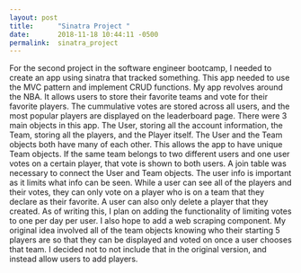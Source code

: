 ```yaml
---
layout: post
title:      "Sinatra Project "
date:       2018-11-18 10:44:11 -0500
permalink:  sinatra_project
---
```



For the second project in the software engineer bootcamp, I needed to create an app using sinatra that tracked something. This app needed to use the MVC pattern and implement CRUD functions. My app revolves around the NBA. It allows users to store their favorite teams and vote for their favorite players. The cummulative votes are stored across all users, and the most popular players are displayed on the leaderboard page. 
There were 3 main objects in this app. The User, storing all the account information, the Team, storing all the players, and the Player itself. The User and the Team objects both have many of each other. This allows the app to have unique Team objects. If the same team belongs to two different users and one user votes on a certain player, that vote is shown to both users. A join table was necessary to connect the User and Team objects. 
The user info is important as it limits what info can be seen. While a user can see all of the players and their votes, they can only vote on a player who is on a team that they declare as their favorite. A user can also only delete a player that they created. 
As of writing this, I plan on adding the functionality of limiting votes to one per day per user. I also hope to add a web scraping component. My original idea involved all of the team objects knowing who their starting 5 players are so that they can be displayed and voted on once a user chooses that team. I decided not to not include that in the original version, and instead allow users to add players. 
